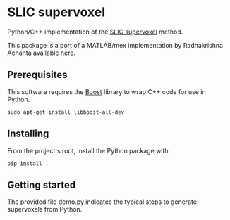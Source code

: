 # SLIC supervoxel
Python/C++ implementation of the [SLIC supervoxel](http://ivrl.epfl.ch/research/superpixels) method.

This package is a port of a MATLAB/mex implementation by Radhakrishna Achanta available [here](http://ivrl.epfl.ch/files/content/sites/ivrg/files/supplementary_material/RK_SLICsuperpixels/SLIC_mex.zip).

## Prerequisites

This software requires the
[Boost](https://www.google.com) library to wrap C++ code for use in Python.

```
sudo apt-get install libboost-all-dev
```

## Installing

From the project's root, install the Python package with:
```
pip install .
```

## Getting started

The provided file demo.py indicates the typical steps to generate supervoxels from Python.
